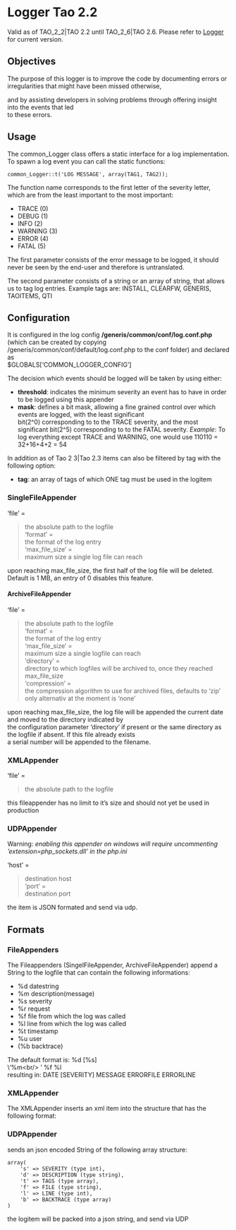<!--
created_at: '2015-10-28 13:26:22'
updated_at: '2015-10-28 13:26:22'
authors:
    - 'Joel Bout'
tags:
    - Logger
-->

Logger Tao 2.2
==============

Valid as of TAO_2_2|TAO 2.2 until TAO_2_6|TAO 2.6. Please refer to [Logger](../documentation-for-core-components/logger.md) for current version.



Objectives
----------

The purpose of this logger is to improve the code by documenting errors or irregularities that might have been missed otherwise,<br/>

and by assisting developers in solving problems through offering insight into the events that led\
to these errors.

Usage
-----

The common_Logger class offers a static interface for a log implementation. To spawn a log event you can call the static functions:

    common_Logger::t('LOG MESSAGE', array(TAG1, TAG2));

The function name corresponds to the first letter of the severity letter, which are from the least important to the most important:

-   TRACE (0)
-   DEBUG (1)
-   INFO (2)
-   WARNING (3)
-   ERROR (4)
-   FATAL (5)

The first parameter consists of the error message to be logged, it should never be seen by the end-user and therefore is untranslated.

The second parameter consists of a string or an array of string, that allows us to tag log entries. Example tags are: INSTALL, CLEARFW, GENERIS, TAOITEMS, QTI

Configuration
-------------

It is configured in the log config **/generis/common/conf/log.conf.php** (which can be created by copying /generis/common/conf/default/log.conf.php to the conf folder) and declared as <br/>
$GLOBALS[‘COMMON_LOGGER_CONFIG’]

The decision which events should be logged will be taken by using either:

-   **threshold**: indicates the minimum severity an event has to have in order to be logged using this appender
-   **mask**: defines a bit mask, allowing a fine grained control over which events are logged, with the least significant\
    bit(2\^0) corresponding to to the TRACE severity, and the most significant bit(2\^5) corresponding to to the FATAL severity.
    *Example*: To log everything except TRACE and WARNING, one would use 110110 = 32+16+4+2 = 54

In addition as of Tao 2 3|Tao 2.3 items can also be filtered by tag with the following option:

-   **tag**: an array of tags of which ONE tag must be used in the logitem

### SingleFileAppender

‘file’ =<br/>
> the absolute path to the logfile\
‘format’ =<br/>
> the format of the log entry\
‘max_file_size’ =<br/>
> maximum size a single log file can reach

upon reaching max_file_size, the first half of the log file will be deleted. Default is 1 MB, an entry of 0 disables this feature.

#### ArchiveFileAppender

‘file’ =<br/>
> the absolute path to the logfile\
‘format’ =<br/>
> the format of the log entry\
‘max_file_size’ =<br/>
> maximum size a single logfile can reach\
‘directory’ =<br/>
> directory to which logfiles will be archived to, once they reached max_file_size\
‘compression’ =<br/>
> the compression algorithm to use for archived files, defaults to ‘zip’ only alternativ at the moment is ‘none’

upon reaching max_file_size, the log file will be appended the current date and moved to the directory indicated by\
the configuration parameter ‘directory’ if present or the same directory as the logfile if absent. If this file already exists\
a serial number will be appended to the filename.

### XMLAppender

‘file’ =<br/>
> the absolute path to the logfile

this fileappender has no limit to it’s size and should not yet be used in production

### UDPAppender

Warning: *enabling this appender on windows will require uncommenting ’extension=php_sockets.dll’ in the php.ini*

‘host’ =<br/>
> destination host\
‘port’ =<br/>
> destination port

the item is JSON formated and send via udp.

Formats
-------

### FileAppenders

The Fileappenders (SingelFileAppender, ArchiveFileAppender) append a String to the logfile that can contain the following informations:

-   %d datestring
-   %m description(message)
-   %s severity
-   %r request
-   %f file from which the log was called
-   %l line from which the log was called
-   %t timestamp
-   %u user
-   (%b backtrace)

The default format is: %d [%s] <br/>
\‘%m\<br/>
’ %f %l\
resulting in: DATE [SEVERITY] MESSAGE ERRORFILE ERRORLINE

### XMLAppender

The XMLAppender inserts an xml item into the structure that has the following format:













### UDPAppender

sends an json encoded String of the following array structure:

    array(
        's' => SEVERITY (type int),
        'd' => DESCRIPTION (type string),
        't' => TAGS (type array),
        'f' => FILE (type string),
        'l' => LINE (type int),
        'b' => BACKTRACE (type array)
    )

the logitem will be packed into a json string, and send via UDP



